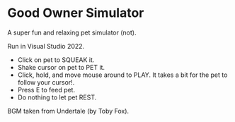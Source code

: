 # Good Owner Simulator
A super fun and relaxing pet simulator (not).

Run in Visual Studio 2022.

- Click on pet to SQUEAK it.
- Shake cursor on pet to PET it.
- Click, hold, and move mouse around to PLAY.  It takes a bit for the pet to follow your cursor!.
- Press E to feed pet.
- Do nothing to let pet REST.

BGM taken from Undertale (by Toby Fox).
